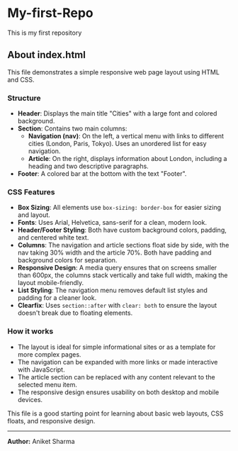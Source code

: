 # My-first-Repo
This is my first repository 

## About index.html
This file demonstrates a simple responsive web page layout using HTML and CSS.

### Structure
- **Header**: Displays the main title "Cities" with a large font and colored background.
- **Section**: Contains two main columns:
  - **Navigation (nav)**: On the left, a vertical menu with links to different cities (London, Paris, Tokyo). Uses an unordered list for easy navigation.
  - **Article**: On the right, displays information about London, including a heading and two descriptive paragraphs.
- **Footer**: A colored bar at the bottom with the text "Footer".

### CSS Features
- **Box Sizing**: All elements use `box-sizing: border-box` for easier sizing and layout.
- **Fonts**: Uses Arial, Helvetica, sans-serif for a clean, modern look.
- **Header/Footer Styling**: Both have custom background colors, padding, and centered white text.
- **Columns**: The navigation and article sections float side by side, with the nav taking 30% width and the article 70%. Both have padding and background colors for separation.
- **Responsive Design**: A media query ensures that on screens smaller than 600px, the columns stack vertically and take full width, making the layout mobile-friendly.
- **List Styling**: The navigation menu removes default list styles and padding for a cleaner look.
- **Clearfix**: Uses `section::after` with `clear: both` to ensure the layout doesn't break due to floating elements.

### How it works
- The layout is ideal for simple informational sites or as a template for more complex pages.
- The navigation can be expanded with more links or made interactive with JavaScript.
- The article section can be replaced with any content relevant to the selected menu item.
- The responsive design ensures usability on both desktop and mobile devices.

This file is a good starting point for learning about basic web layouts, CSS floats, and responsive design.

---
**Author:** Aniket Sharma
